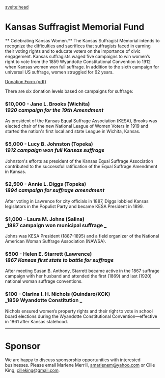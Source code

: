 <svelte:head>

<title>Give - Kansas Suffragist Memorial</title>
<!-- <meta
		name="description"
		content="Join us in commemorating the hallowed history of Kansas suffragists and their fight to secure
	the vote for all women."
	/> -->
</svelte:head>

<div class="prose mx-auto mt-8 max-w-2xl lg:prose-lg">

<h1 class="text-center">Kansas Suffragist Memorial Fund</h1>

** Celebrating Kansas Women.** The Kansas Suffragist Memorial intends to recognize the difficulties and sacrifices that suffragists faced in earning their voting rights and to educate voters on the importance of civic engagement. Kansas suffragists waged five campaigns to win women’s right to vote from the 1859 Wyandotte Constitutional Convention to 1912 when Kansas women won full suffrage. In addition to the sixth campaign for universal US suffrage, women struggled for 62 years.

<div class="text-center"><a target="_blank" href="/KS-suffragist-memorial-contribution-form.pdf" class="no-underline rounded bg-yellow-400 px-8 font-bold py-4 text-lg hover:bg-blue-100 inline-block">Donation Form (pdf)</a></div>

There are six donation levels based on campaigns for suffrage:

### $10,000 - Jane L. Brooks (Wichita) <br> _1920 campaign for the 19th Amendment_

As president of the Kansas Equal Suffrage Association (KESA), Brooks was elected chair of the new National League of Women Voters in 1919 and started the nation's first local and state League in Wichita, Kansas.

### $5,000 - Lucy B. Johnston (Topeka) <br> _1912 campaign won full Kansas suffrage_

Johnston's efforts as president of the Kansas Equal Suffrage Association contributed to the successful ratification of the Equal Suffrage Amendment in Kansas.

### $2,500 - Annie L. Diggs (Topeka) <br> _1894 campaign for suffrage amendment_

After voting in Lawrence for city officials in 1887, Diggs lobbied Kansas legislators in the Populist Party and became KESA President in 1899.

### $1,000 - Laura M. Johns (Salina) <br> _1887 campaign won municipal suffrage _

Johns was KESA President (1887-1895) and a field organizer of the National American Woman Suffrage Association (NAWSA).

### $500 - Helen E. Starrett (Lawrence) <br> _1867 Kansas first state to battle for suffrage_

After meeting Susan B. Anthony, Starrett became active in the 1867 suffrage campaign with her husband and attended the first (1869) and last (1920) national woman suffrage conventions.

### $100 - Clarina I. H. Nichols (Quindaro/KCK) <br> _1859 Wyandotte Constitution _

Nichols ensured women’s property rights and their right to vote in school board elections during the Wyandotte Constitutional Convention—effective in 1861 after Kansas statehood.

---

# Sponsor

We are happy to discuss sponsorship opportunities with interested businesses. Please email Marlene Merrill, <a href="mailto:amarlenem@yahoo.com">amarlenem@yahoo.com</a> or Cille King, <a href="mailto:cilleking@gmail.com">cilleking@gmail.com</a>.

</div>
